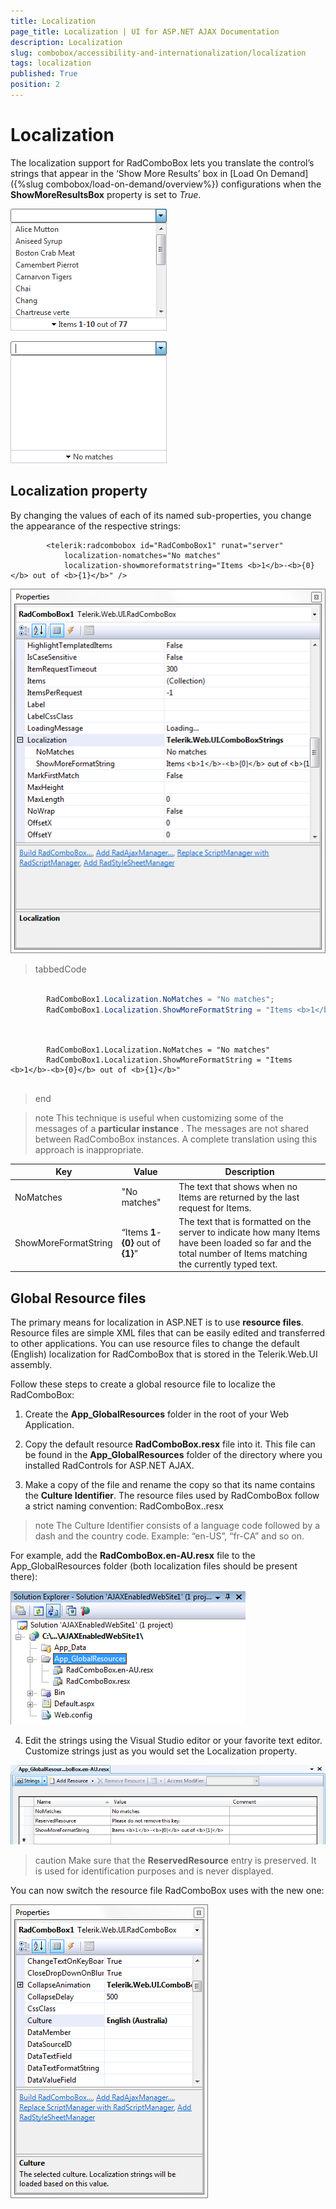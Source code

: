```yaml
---
title: Localization
page_title: Localization | UI for ASP.NET AJAX Documentation
description: Localization
slug: combobox/accessibility-and-internationalization/localization
tags: localization
published: True
position: 2
---
```


# Localization



The localization support for RadComboBox lets you translate the control’s strings that appear in the ‘Show More Results’ box in [Load On Demand]({%slug combobox/load-on-demand/overview%}) configurations when the __ShowMoreResultsBox__ property is set to *True*.

![ComboBox Localization Demo](images/combobox_localizationshowmoredemo.PNG)

![ComboBox Localization No Matches](images/combobox_localizationnomatchesdemo.PNG)



## Localization property

By changing the values of each of its named sub-properties, you change the appearance of the respective strings:

````ASPNET
	    <telerik:radcombobox id="RadComboBox1" runat="server" 
	        localization-nomatches="No matches"
	        localization-showmoreformatstring="Items <b>1</b>-<b>{0}</b> out of <b>{1}</b>" />
````



![ComboBox Localization Properties](images/combobox_localizationpropertygrid.PNG)

>tabbedCode

````C#
	     
	    RadComboBox1.Localization.NoMatches = "No matches";
	    RadComboBox1.Localization.ShowMoreFormatString = "Items <b>1</b>-<b>{0}</b> out of <b>{1}</b>";
				
````
````VB.NET
	     
	    RadComboBox1.Localization.NoMatches = "No matches"
	    RadComboBox1.Localization.ShowMoreFormatString = "Items <b>1</b>-<b>{0}</b> out of <b>{1}</b>"
				
````
>end

>note This technique is useful when customizing some of the messages of a __particular instance__ . The messages are not shared between RadComboBox instances. A complete translation using this approach is inappropriate.
>



|  __Key__  |  __Value__  |  __Description__  |
| ------ | ------ | ------ |
|NoMatches|"No matches"|The text that shows when no Items are returned by the last request for Items.|
|ShowMoreFormatString|“Items <b>1</b>-<b>{0}</b> out of <b>{1}</b>”|The text that is formatted on the server to indicate how many Items have been loaded so far and the total number of Items matching the currently typed text.|

## Global Resource files

The primary means for localization in ASP.NET is to use __resource files__. Resource files are simple XML files that can be easily edited and transferred to other applications. You can use resource files to change the default (English) localization for RadComboBox that is stored in the Telerik.Web.UI assembly.

Follow these steps to create a global resource file to localize the RadComboBox:

1. Create the __App_GlobalResources__ folder in the root of your Web Application.

2. Copy the default resource __RadComboBox.resx__ file into it. This file can be found in the __App_GlobalResources__ folder of the directory where you installed RadControls for ASP.NET AJAX.

3. Make a copy of the file and rename the copy so that its name contains the __Culture Identifier__. The resource files used by RadComboBox follow a strict naming convention: RadComboBox.<Culture Identifier>.resx

>note The Culture Identifier consists of a language code followed by a dash and the country code. Example: “en-US”, “fr-CA” and so on.
>


For example, add the __RadComboBox.en-AU.resx__ file to the App_GlobalResources folder (both localization files should be present there):

![ComboBox Localization Global Resource](images/combobox_localizationappglobalresources.PNG)



4. Edit the strings using the Visual Studio editor or your favorite text editor. Customize strings just as you would set the Localization property.

![ComboBox Localization Resource Files](images/combobox_localizationresourcefileedit.PNG)

>caution Make sure that the __ReservedResource__ entry is preserved. It is used for identification purposes and is never displayed.
>


You can now switch the resource file RadComboBox uses with the new one:

![ComboBox Localization Culture Property](images/combobox_localizationpropertygridculture.PNG)
